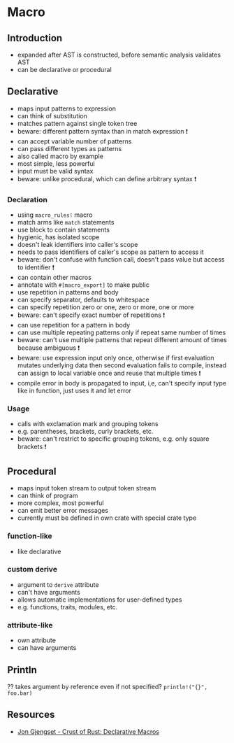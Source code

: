 # Macro



## Introduction

- expanded after AST is constructed, before semantic analysis validates AST
- can be declarative or procedural



## Declarative

- maps input patterns to expression
- can think of substitution
- matches pattern against single token tree
- beware: different pattern syntax than in match expression ❗️
- can accept variable number of patterns
- can pass different types as patterns
- also called macro by example
- most simple, less powerful
- input must be valid syntax
- beware: unlike procedural, which can define arbitrary syntax ❗️

### Declaration

- using `macro_rules!` macro
- match arms like `match` statements
- use block to contain statements
- hygienic, has isolated scope
- doesn't leak identifiers into caller's scope
- needs to pass identifiers of caller's scope as pattern to access it
- beware: don't confuse with function call, doesn't pass value but access to identifier ❗️
- can contain other macros
- annotate with `#[macro_export]` to make public
- use repetition in patterns and body
- can specify separator, defaults to whitespace
- can specify repetition zero or one, zero or more, one or more
- beware: can't specify exact number of repetitions ❗️
- can use repetition for a pattern in body
- can use multiple repeating patterns only if repeat same number of times
- beware: can't use multiple patterns that repeat different amount of times because ambiguous ❗️
- beware: use expression input only once, otherwise if first evaluation mutates underlying data then second evaluation fails to compile, instead can assign to local variable once and reuse that multiple times ❗️
- compile error in body is propagated to input, i,e, can't specify input type like in function, just uses it and let error

### Usage

- calls with exclamation mark and grouping tokens
- e.g. parentheses, brackets, curly brackets, etc.
- beware: can't restrict to specific grouping tokens, e.g. only square brackets ❗️



## Procedural

- maps input token stream to output token stream
- can think of program
- more complex, most powerful
- can emit better error messages
- currently must be defined in own crate with special crate type

### function-like

- like declarative

### custom derive

- argument to `derive` attribute
- can't have arguments
- allows automatic implementations for user-defined types
- e.g. functions, traits, modules, etc.

### attribute-like

- own attribute
- can have arguments



## Println

?? takes argument by reference even if not specified? `println!("{}", foo.bar)`



## Resources

- [Jon Gjengset - Crust of Rust: Declarative Macros](https://youtube.com/watch?v=q6paRBbLgNw)
